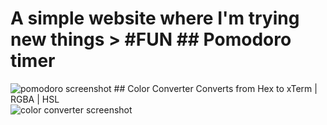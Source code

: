 # A simple website where I'm trying new things > #FUN ## Pomodoro timer
![pomodoro
screenshot](./src/drawable/imgsForREADME/screenshotpomodoro.png?raw=true) ##
Color Converter Converts from Hex to xTerm | RGBA | HSL
<br />
![color converter
screenshot](./src/drawable/imgsForREADME/screenshotcolorconverter.png?raw=true)
